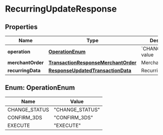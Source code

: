 
# RecurringUpdateResponse

## Properties
Name | Type | Description | Notes
------------ | ------------- | ------------- | -------------
**operation** | [**OperationEnum**](#OperationEnum) | &#x60;CHANGE_STATUS&#x60; value |  [optional]
**merchantOrder** | [**TransactionResponseMerchantOrder**](TransactionResponseMerchantOrder.md) | Merchant data |  [optional]
**recurringData** | [**ResponseUpdatedTransactionData**](ResponseUpdatedTransactionData.md) | Recurring data |  [optional]


<a name="OperationEnum"></a>
## Enum: OperationEnum
Name | Value
---- | -----
CHANGE_STATUS | &quot;CHANGE_STATUS&quot;
CONFIRM_3DS | &quot;CONFIRM_3DS&quot;
EXECUTE | &quot;EXECUTE&quot;



